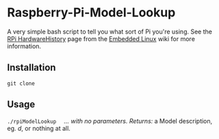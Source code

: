 # Raspberry-Pi-Model-Lookup
A very simple bash script to tell you what sort of Pi you're using. See the [RPi HardwareHistory](https://elinux.org/RPi_HardwareHistory) page from the [Embedded Linux](https://elinux.org/) wiki for more information.  

## Installation
`git clone`

## Usage
`./rpiModelLookup  `
  *... with no parameters.* 
  *Returns:* a Model description, eg. _d_, or nothing at all. 
